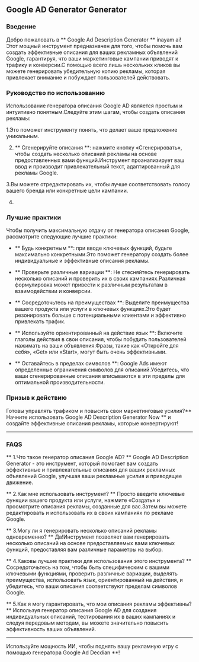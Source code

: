## Google AD Generator Generator

### Введение
Добро пожаловать в ** Google Ad Description Generator ** inayam ai!Этот мощный инструмент предназначен для того, чтобы помочь вам создать эффективные описания для ваших рекламных объявлений Google, гарантируя, что ваши маркетинговые кампании приводят к трафику и конверсии.С помощью всего лишь нескольких кликов вы можете генерировать убедительную копию рекламы, которая привлекает внимание и побуждает пользователей действовать.

### Руководство по использованию
Использование генератора описания Google AD является простым и интуитивно понятным.Следуйте этим шагам, чтобы создать описания рекламы:

1.Это поможет инструменту понять, что делает ваше предложение уникальным.

2. ** Сгенерируйте описания **: нажмите кнопку «Сгенерировать», чтобы создать несколько описаний рекламы на основе предоставленных вами функций.Инструмент проанализирует ваш ввод и производит привлекательный текст, адаптированный для рекламы Google.

3.Вы можете отредактировать их, чтобы лучше соответствовать голосу вашего бренда или конкретные цели кампании.

4.

### Лучшие практики
Чтобы получить максимальную отдачу от генератора описания Google, рассмотрите следующие лучшие практики:

- ** Будь конкретным **: при вводе ключевых функций, будьте максимально конкретными.Это поможет генератору создать более индивидуальные и эффективные описания рекламы.

- ** Проверьте различные вариации **: Не стесняйтесь генерировать несколько описаний и проверить их в своих кампаниях.Различная формулировка может привести к различным результатам в взаимодействии и конверсии.

- ** Сосредоточьтесь на преимуществах **: Выделите преимущества вашего продукта или услуги в ключевых функциях.Это будет резонировать больше с потенциальными клиентами и эффективно привлекать трафик.

- ** Используйте ориентированный на действие язык **: Включите глаголы действия в свои описания, чтобы побудить пользователей нажимать на ваши объявления.Фразы, такие как «Откройте для себя», «Get» или «Start», могут быть очень эффективными.

- ** Оставайтесь в пределах символов **: Google Ads имеют определенные ограничения символов для описаний.Убедитесь, что ваши сгенерированные описания вписываются в эти пределы для оптимальной производительности.

### Призыв к действию
Готовы управлять трафиком и повысить свои маркетинговые усилия?** Начните использовать Google AD Description Generator Now ** и создайте эффективные описания рекламы, которые конвертируют!

---

### FAQS

** 1.Что такое генератор описания Google AD? **
Google AD Description Generator - это инструмент, который помогает вам создать эффективные и привлекательные описания для ваших рекламных объявлений Google, улучшая ваши рекламные усилия и приводящее движение.

** 2.Как мне использовать инструмент? **
Просто введите ключевые функции вашего продукта или услуги, нажмите «Создать» и просмотрите описания рекламы, созданные для вас.Затем вы можете редактировать и использовать их в своих кампаниях по рекламе Google.

** 3.Могу ли я генерировать несколько описаний рекламы одновременно? **
Да!Инструмент позволяет вам генерировать несколько описаний на основе предоставляемых вами ключевых функций, предоставляя вам различные параметры на выбор.

** 4.Каковы лучшие практики для использования этого инструмента? **
Сосредоточьтесь на том, чтобы быть специфическим с вашими ключевыми функциями, проверить различные вариации, выделять преимущества, использовать язык, ориентированный на действия, и убедитесь, что ваши описания соответствуют пределам символов Google.

** 5.Как я могу гарантировать, что мои описания рекламы эффективны? **
Используя генератор описания Google AD для создания индивидуальных описаний, тестирования их в ваших кампаниях и следуя передовым методам, вы можете значительно повысить эффективность ваших объявлений.

---

Используйте мощность ИИ, чтобы поднять вашу рекламную игру с помощью генератора Google Ad Decdian **!